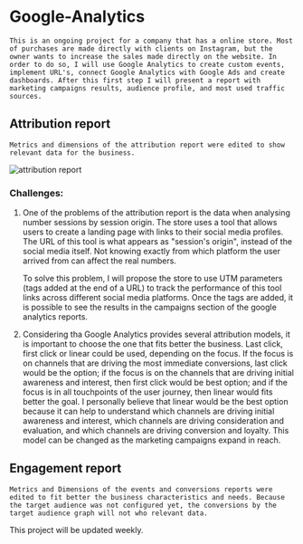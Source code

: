 # Google-Analytics

	This is an ongoing project for a company that has a online store. Most of purchases are made directly with clients on Instagram, but the owner wants to increase the sales made directly on the website. In order to do so, I will use Google Analytics to create custom events, implement URL's, connect Google Analytics with Google Ads and create dashboards. After this first step I will present a report with marketing campaigns results, audience profile, and most used traffic sources. 

 ## Attribution report

	Metrics and dimensions of the attribution report were edited to show relevant data for the business.

 ![attribution report ](https://github.com/sophiagiuliani/Google-Analytics/assets/126698969/1c1e5f30-c338-430a-8946-2d12642f47ad)

 ### Challenges:
 
1. One of the problems of the attribution report is the data when analysing number sessions by session origin. The store uses a tool that allows users to create a landing page with links to their social media profiles. The URL of this tool is what appears as "session's origin", instead of the social media itself. Not knowing exactly from which platform the user arrived from can affect the real numbers. 

	To solve this problem, I will propose the store to use UTM parameters (tags added at the end of a URL) to track the performance of this tool links across different social media platforms. Once the tags are added, it is possible to see the results in the campaigns section of the google analytics reports. 

2. Considering tha Google Analytics provides several attribution models, it is important to choose the one that fits better the business. Last click, first click or linear could be used, depending on the focus. If the focus is on channels that are driving the most immediate conversions, last click would be the option; if the focus is on the channels that are driving initial awareness and interest, then first click would be best option; and if the focus is in all touchpoints of the user journey, then linear would fits better the goal. I personally believe that linear would be the best option because it can help to understand which channels are driving initial awareness and interest, which channels are driving consideration and evaluation, and which channels are driving conversion and loyalty. This model can be changed as the marketing campaigns expand in reach. 

## Engagement report

	Metrics and Dimensions of the events and conversions reports were edited to fit better the business characteristics and needs. Because the target audience was not configured yet, the conversions by the target audience graph will not who relevant data. 
 

   This project will be updated weekly. 

